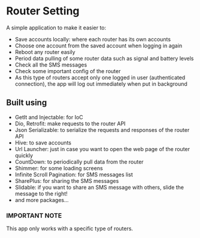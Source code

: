 # Router Setting

A simple application to make it easier to:

- Save accounts locally: where each router has its own accounts
- Choose one account from the saved account when logging in again
- Reboot any router easily
- Period data pulling of some router data such as signal and battery levels
- Check all the SMS messages
- Check some important config of the router
- As this type of routers accept only one logged in user (authenticated connection), the app will log out immediately when put in background

## Built using

- GetIt and Injectable: for IoC
- Dio, Retrofit: make requests to the router API
- Json Serializable: to serialize the requests and responses of the router API
- Hive: to save accounts
- Url Launcher: just in case you want to open the web page of the router quickly
- CountDown: to periodically pull data from the router
- Shimmer: for some loading screens
- Infinite Scroll Pagination: for SMS messages list
- SharePlus: for sharing the SMS messages
- Slidable: if you want to share an SMS message with others, slide the message to the right!
- and more packages...


### IMPORTANT NOTE

This app only works with a specific type of routers.